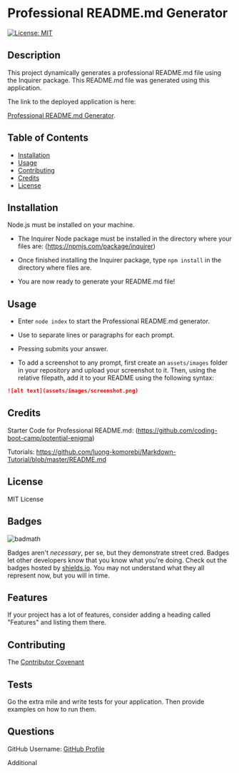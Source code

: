 # Professional README.md Generator
[![License: MIT](https://img.shields.io/badge/License-MIT-yellow.svg)](https://opensource.org/licenses/MIT)
##  <a name="Description">Description</a> 
This project dynamically generates a professional README.md file using the Inquirer package.  This README.md file was generated using this application.

The link to the deployed application is here:

[Professional README.md Generator](https://github.com/trfina/professional-README-generator).

## Table of Contents

* [Installation](#installation)
* [Usage](#usage)
* [Contributing](#contributing)
* [Credits](#credits)
* [License](#license)


## Installation

Node.js must be installed on your machine.

- The Inquirer Node package must be installed in the directory where your files are:
(https://npmjs.com/package/inquirer)

- Once finished installing the Inquirer package, type
```npm install``` in the directory where files are.

- You are now ready to generate your README.md file!


## Usage 

- Enter ```node index``` to start the Professional README.md generator.

- Use <SPACE> to separate lines or paragraphs for each prompt.
  
- Pressing <ENTER> submits your answer.  

- To add a screenshot to any prompt, first create an `assets/images` folder in your repository and upload your screenshot to it. Then, using the relative filepath, add it to your README using the following syntax:

```md
![alt text](assets/images/screenshot.png)
```


## Credits

Starter Code for Professional README.md:
(https://github.com/coding-boot-camp/potential-enigma)

Tutorials:
https://github.com/luong-komorebi/Markdown-Tutorial/blob/master/README.md

## License

MIT License

## Badges

![badmath](https://img.shields.io/github/languages/top/nielsenjared/badmath)

Badges aren't _necessary_, per se, but they demonstrate street cred. Badges let other developers know that you know what you're doing. Check out the badges hosted by [shields.io](https://shields.io/). You may not understand what they all represent now, but you will in time.


## Features

If your project has a lot of features, consider adding a heading called "Features" and listing them there.


## Contributing

The [Contributor Covenant](https://www.contributor-covenant.org/) 

## Tests

Go the extra mile and write tests for your application. Then provide examples on how to run them.

## Questions

GitHub Username:
[GitHub Profile](https://github.com/trfina)




Additional
